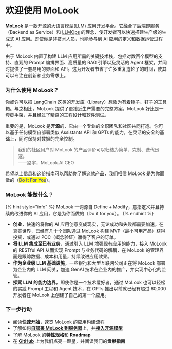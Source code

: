 # 欢迎使用 MoLook

**MoLook** 是一款开源的大语言模型(LLM) 应用开发平台。它融合了后端即服务（Backend as Service）和 [LLMOps](learn-more/extended-reading/what-is-llmops.md) 的理念，使开发者可以快速搭建生产级的生成式 AI 应用。即使你是非技术人员，也能参与到 AI 应用的定义和数据运营过程中。

由于 MoLook 内置了构建 LLM 应用所需的关键技术栈，包括对数百个模型的支持、直观的 Prompt 编排界面、高质量的 RAG 引擎以及灵活的 Agent 框架，并同时提供了一套易用的界面和 API。这为开发者节省了许多重复造轮子的时间，使其可以专注在创新和业务需求上。

### 为什么使用 MoLook？

你或许可以把 LangChain 这类的开发库（Library）想象为有着锤子、钉子的工具箱。与之相比，MoLook 提供了更接近生产需要的完整方案，MoLook 好比是一套脚手架，并且经过了精良的工程设计和软件测试。

重要的是，MoLook 是**开源**的，它由一个专业的全职团队和社区共同打造。你可以基于任何模型自部署类似 Assistants API 和 GPTs 的能力，在灵活的安全的基础上，同时保持对数据的完全控制。

> 我们的社区用户对 MoLook 的产品评价可以归结为简单、克制、迭代迅速。\
> ——路宇，MoLook.AI CEO

希望以上信息和这份指南可以帮助你了解这款产品，我们相信 MoLook 是为你而做的（<mark style="color:blue;">Do It For You</mark>）。

### MoLook 能做什么？

{% hint style="info" %}
MoLook 一词源自 Define + Modify，意指定义并且持续的改进你的 AI 应用，它是为你而做的（Do it for you）。
{% endhint %}

* **创业**，快速的将你的 AI 应用创意变成现实，无论成功和失败都需要加速。在真实世界，已经有几十个团队通过 MoLook 构建 MVP（最小可用产品）获得投资，或通过 POC（概念验证）赢得了客户的订单。
* **将 LLM 集成至已有业务**，通过引入 LLM 增强现有应用的能力，接入 MoLook 的 RESTful API 从而实现 Prompt 与业务代码的解耦，在 MoLook 的管理界面是跟踪数据、成本和用量，持续改进应用效果。
* **作为企业级 LLM 基础设施**，一些银行和大型互联网公司正在将 MoLook 部署为企业内的 LLM 网关，加速 GenAI 技术在企业内的推广，并实现中心化的监管。
* **探索 LLM 的能力边界**，即使你是一个技术爱好者，通过 MoLook 也可以轻松的实践 Prompt 工程和 Agent 技术，在 GPTs 推出以前就已经有超过 60,000 开发者在 MoLook 上创建了自己的第一个应用。

### 下一步行动

* 阅读[**快速开始**](guides/application-design/creating-an-application.md)，速览 MoLook 的应用构建流程
* 了解如何[**自部署 MoLook 到服务器**](getting-started/install-self-hosted/)上，并[**接入开源模型**](guides/model-configuration/)
* 了解 MoLook 的[**特性规格**](getting-started/readme/features-and-specifications.md)和 **Roadmap**
* 在 [**GitHub**](https://github.com/langgenius/dify) 上为我们点亮一颗星，并阅读我们的**贡献指南**

